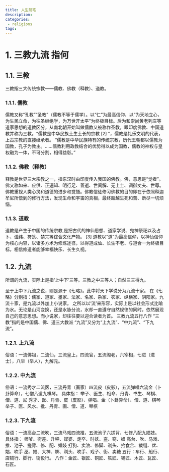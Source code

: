 ```yaml
---
title: 人生随笔
description:
categories:
 - religions
tags:
---
```


# 1. 三教九流 指何

## 1.1. 三教
三教指三大传统宗教——儒教、佛教（释教）、道教。

### 1.1.1. 儒教
儒教又称“孔教”“圣教”（儒教不等于儒学）。以“仁”为最高信仰，以“为天地立心，为生民立命，为往圣继绝学，为万世开太平”为终极目标。后为和崇尚黄老列庄等道家思想的道教区分，从南北朝开始叫做儒教又被称作圣教，跟印度佛教、中国道教并称为三教。“儒教是中华民族土生土长的宗教 [2]  ”，儒教是礼乐文明的代表，上古宗教的直接继承者。
“儒教是中华民族特有的传统宗教，历代王朝都以儒教为国教，孔子为教主。……儒教利用政教结合的优势得以成为国教，儒教的神权与皇权融为一体，不可分割，相得益彰。”

### 1.1.2. 佛教（释教）
释教是世界三大宗教之一，指东汉时由印度传入我国的佛教。佛，意思是“觉者”。佛又称如来、应供、正遍知、明行足、善逝、世间解、无上士、调御丈夫、世尊。佛教重视人类心灵和道德的进步和觉悟。佛教信徒修习佛教的目的即在于依照释迦牟尼所悟到的修行方法，发现生命和宇宙的真相，最终超越生死和苦、断尽一切烦恼。

### 1.1.3. 道教
道教是产生于中国的传统宗教,是把古代的神仙思想、道家学说、鬼神祭祀以及占卜、谶纬、符箓、禁咒等综合文化产物。 [3]  道教以“道”为最高信仰，以神仙信仰为核心内容，以诸多方术为修炼途径，以得道成仙、长生不老、与道合一为终极目标，相信修道者能够幸福快乐、长生久视。

## 1.2. 九流

所谓的九流，实际上是指‘上中下’三等。三教之中三等人；自然三三得九。

至于上中下九流之说，则是源于《七略》。此中将天下学说分为九流十家。
在《七略》分别指：儒家、道家、墨家、法家、名家、杂家、农家、纵横家、阴阳家。九流十家，是九流以外加上小说家。
之所以以‘流’来形容，实际上是以社会形式比喻为水。无论是山河变换，还是水脉分流，水却一直遵守自然规律的同时，依然展现自己的意志思想。而小说家，却往往要以迎合读者为首。
三教九流五行八作
“三教”指的是中国儒、佛、道三大教派
“九流”又分为“上九流”、“中九流”、“下九流”。


### 1.2.1. 上九流
俗语：一流佛祖，二流仙，三流皇上，四流官，五流阁老，六宰相，七进（进士），八举（举人），九解元。

### 1.2.2. 中九流
俗语：一流秀才二流医，三流丹青（画家）四流皮（皮影），五流弹唱六流金（卜卦算命），七僧八道九棋琴。
具体指：
举子、医生、相命、丹青、书生、琴棋、僧、道、尼
秀才、医、丹青、皮（皮影）、弹唱、金（卜卦算命）、僧、道、棋琴
举子、医、风水、批、丹青、画、僧、道、琴棋

### 1.2.3. 下九流
俗语：一流高台二流吹，三流马戏四流推，五流池子六搓背，七修八配九娼妓。
具体指：
师爷、衙差、升秤、媒婆、走卒、时妖、盗、窃、娼
高台、吹、马戏、推、池子、搓背、修、配、娼妓
打狗、卖油、修脚、剃头、抬食合、裁缝、优、娼、吹手
巫、娼、大神、梆、剃头、吹手、戏子、街、卖糖
五行：车行、船行、店铺行、脚行、衙役行。
八作：金匠、银匠、铜匠、铁匠、锡匠、木匠、瓦匠、石匠。